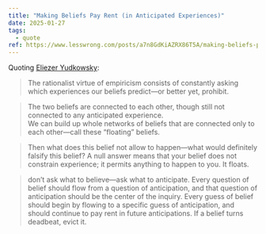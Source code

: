 ```yaml
---
title: "Making Beliefs Pay Rent (in Anticipated Experiences)"
date: 2025-01-27
tags:
  - quote
ref: https://www.lesswrong.com/posts/a7n8GdKiAZRX86T5A/making-beliefs-pay-rent-in-anticipated-experiences
---
```

Quoting [Eliezer Yudkowsky](https://www.lesswrong.com/posts/a7n8GdKiAZRX86T5A/making-beliefs-pay-rent-in-anticipated-experiences):

> The rationalist virtue of empiricism consists of constantly asking which experiences our beliefs predict—or better yet, prohibit.

> The two beliefs are connected to each other, though still not connected to any anticipated experience.<br>We can build up whole networks of beliefs that are connected only to each other—call these “floating” beliefs.

> Then what does this belief not allow to happen—what would definitely falsify this belief? A null answer means that your belief does not constrain experience; it permits anything to happen to you. It floats.

> don’t ask what to believe—ask what to anticipate. Every question of belief should flow from a question of anticipation, and that question of anticipation should be the center of the inquiry. Every guess of belief should begin by flowing to a specific guess of anticipation, and should continue to pay rent in future anticipations. If a belief turns deadbeat, evict it.